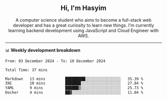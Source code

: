 <h2 align="center">Hi, I'm Hasyim</h2>

<p align="center">A computer science student who aims to become a full-stack web developer and has a great curiosity to learn new things. I’m currently learning backend development using JavaScript and Cloud Engineer with AWS.</p>

---

📊 **Weekly development breakdown**

<!--START_SECTION:waka-->

```txt
From: 03 December 2024 - To: 10 December 2024

Total Time: 37 mins

Markdown   13 mins         █████████░░░░░░░░░░░░░░░░   35.39 %
INI        10 mins         ███████░░░░░░░░░░░░░░░░░░   27.84 %
YAML       9 mins          ██████▒░░░░░░░░░░░░░░░░░░   25.73 %
Docker     4 mins          ██▓░░░░░░░░░░░░░░░░░░░░░░   11.04 %
```

<!--END_SECTION:waka-->

<!-- - You can reach me on **hasyim11c@gmail.com** -->
